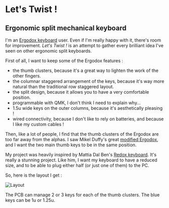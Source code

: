 # Let's Twist !
## Ergonomic split mechanical keyboard

I'm an [Ergodox keyboard](https://www.ergodox.io/) user. Even if I'm really happy with it, there's room for improvement. *Let's Twist !* is an attempt to gather every brilliant idea I've seen on other ergonomic split keyboards.

First of all, I want to keep some of the Ergodox features :
- the thumb clusters, because it's a great way to lighten the work of the other fingers.
- the columnar staggered arrangement of the keys, because it's way more natural than the traditional row staggered layout.
- the split design, because it allows you to have a very comfortable position.
- programmable with QMK, I don't think I need to explain why…
- 1.5u wide keys on the outer columns, because it's aesthetically pleasing ! 
- wired connectivity, because I don't like to rely on batteries, and because I like my custom cables !

Then, like a lot of people, I find that the thumb clusters of the Ergodox are too far away from the alphas. I saw Mikel Duffy's great [modified Ergodox](https://medium.com/@mikelduffy/hand-wiring-a-modified-ergodox-1adbfc479468), and I want the two main thumb keys to be in the same position.

My project was heavily inspired by Mattia Dal Ben's [Redox keyboard](https://github.com/mattdibi/redox-keyboard). It's really a stunning project. Like him, I want my keyboard to have a reduced size, and to be able to plug either half (or just one of them) to the PC. 


So, here is the layout I get :

![Layout](https://github.com/Kawamashi/LetsTwist_keyboard/blob/master/img/Layout.png)

The PCB can manage 2 or 3 keys for each of the thumb clusters. The blue keys can be 1u or 1.25u.
